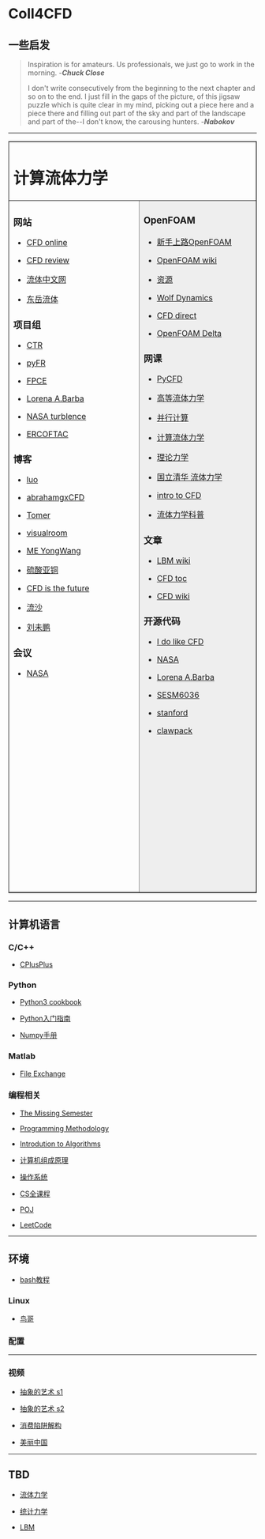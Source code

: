 # Coll4CFD

## 一些启发
> Inspiration is for amateurs. Us professionals, we just go to work in the morning. -***Chuck Close***
>
> I don't write consecutively from the beginning to the next chapter and so  on to  the  end. I just fill in the gaps of the picture, of this jigsaw puzzle which is quite clear in my mind, picking out a piece  here  and  a piece there and filling out part of the sky and part of the landscape and part of the--I don't know, the carousing hunters. -***Nabokov***

***
<table width="3000" border="1">
<tr>
<td colspan="4">
<h1>计算流体力学</h1>
</td>
</tr>
  
<tr>
<td style="height:1400px;width:1500px;vertical-align:top;" colspan="2">
<h3>网站</h3>

<ul><li><p><a href="https://www.cfd-online.com/">CFD online</a></p></li><li><p><a href="http://www.cfdreview.com/">CFD review</a></p></li><li><p><a href="http://www.cfluid.com/">流体中文网</a></p></li><li><p><a href="http://dyfluid.com/">东岳流体</a></p></li></ul>

<h3>项目组</h3>

<ul><li><p><a href="https://ctr.stanford.edu/">CTR</a></p></li><li><p><a href="http://www.pyfr.org/">pyFR</a></p></li><li><p><a href="https://web.stanford.edu/group/fpc/cgi-bin/fpcwiki/">FPCE</a></p></li><li><p><a href="https://lorenabarba.com/">Lorena A.Barba</a></p></li><li><p><a href="https://turbmodels.larc.nasa.gov/">NASA turblence</a></p></li><li><p><a href="https://www.ercoftac.org/">ERCOFTAC</a></p></li></ul>

<h3>博客</h3>

<ul><li><p><a href="http://www.lions.odu.edu/~lluo/">luo</a></p></li><li><p><a href="https://sites.google.com/site/abrahamgxcfd/">abrahamgxCFD</a></p></li><li><p><a href="https://allaboutcfd-tomersblog.com/">Tomer</a></p></li><li><p><a href="http://www.thevisualroom.com/index.html">visualroom</a></p></li><li><p><a href="https://meywang.wordpress.com/">ME YongWang</a></p></li><li><p><a href="https://www.cnblogs.com/liusuanyatong/">硫酸亚铜</a></p></li><li><p><a href="http://cfd2012.com/index.html">CFD is the future</a></p></li><li><p><a href="https://www.cnblogs.com/LSCAX/">流沙</a></p></li><li><p><a href="http://mindhacks.cn/">刘未鹏</a></p></li></ul>

<h3>会议</h3>

<ul><li><a href="https://www.nas.nasa.gov/publications/ams/ams.html">NASA</a></li></ul>
</td>

<td style="background-color:#eeeeee;height:1400px;width:1500px;vertical-align:top;" colspan="2">
<h3>OpenFOAM</h3>

<ul><li><p><a href="https://forum.cfdac.com/t/topic/632">新手上路OpenFOAM</a></p></li><li><p><a href="http://openfoamwiki.net/index.php/Main_Page">OpenFOAM wiki</a></p></li><li><p><a href="https://openfoam.top/studyMaterials/#official-websites">资源</a></p></li><li><p><a href="http://www.wolfdynamics.com/">Wolf Dynamics</a></p></li><li><p><a href="https://cfd.direct/openfoam/user-guide/">CFD direct</a></p></li><li><p><a href="https://www.openfoam.com/documentation/user-guide/">OpenFOAM Delta</a></p></li></ul>

<h3>网课</h3>

<ul><li><p><a href="http://ohllab.org/CFD_course/index.html">PyCFD</a></p></li><li><p><a href="http://v.ucas.ac.cn/course/CourseIndex.do?menuCode=2&amp;amp;courseid=11326">高等流体力学</a></p></li><li><p><a href="http://v.ucas.ac.cn/course/CourseIndex.do?menuCode=2&amp;amp;courseid=29814">并行计算</a></p></li><li><p><a href="http://v.ucas.ac.cn/course/CourseIndex.do?menuCode=2&amp;amp;courseid=f4a6e764a78f451f82b9083c3ad76fcb">计算流体力学</a></p></li><li><p><a href="http://v.ucas.ac.cn/course/CourseIndex.do?menuCode=2&amp;amp;courseid=f4a6e764a78f451f82b9083c3ad76fcb">理论力学</a></p></li><li><p><a href="http://ocw.nthu.edu.tw/ocw/index.php?page=course&amp;amp;cid=2">国立清华 流体力学</a></p></li><li><p><a href="https://www.nas.nasa.gov/publications/ams/2018/06-19-18.html">intro to CFD</a></p></li><li><p><a href="https://www.youtube.com/channel/UC3n-YhkPk1RaNsI-exHMgYA/videos">流体力学科普</a></p></li></ul>

<h3>文章</h3>

<ul><li><p><a href="https://en.wanweibaike.com/wiki-Lattice%20Boltzmann%20Method">LBM wiki</a></p></li><li><p><a href="https://en.wanweibaike.com/wiki/Category-Computational_fluid_dynamics">CFD toc</a></p></li><li><p><a href="https://en.wanweibaike.com/wiki-Computational_fluid_dynamics">CFD wiki</a></p></li></ul>

<h3>开源代码</h3>

<ul><li><p><a href="http://ossanworld.com/cfdbooks/index.html">I do like CFD</a></p></li><li><p><a href="https://software.nasa.gov/">NASA</a></p></li><li><p><a href="https://lorenabarba.com/code/">Lorena A.Barba</a></p></li><li><p><a href="http://www.southampton.ac.uk/~nwb/lectures/">SESM6036</a></p></li><li><p><a href="https://hifiles.stanford.edu/">stanford</a></p></li><li><p><a href="https://www.clawpack.org/gallery/index.html">clawpack</a></p></li></ul></td>
</tr>

</table>

***

## 计算机语言

### C/C++
* [CPlusPlus](http://www.cplusplus.com/)

### Python
* [Python3 cookbook](https://python3-cookbook.readthedocs.io/zh_CN/latest/preface.html)

* [Python入门指南](https://python666.cn/cls/lesson/list/)

* [Numpy手册](https://numpy.org/doc/stable/reference/)

### Matlab
* [File Exchange](https://www.mathworks.com/matlabcentral/fileexchange/)

### 编程相关
* [The Missing Semester](https://www.bilibili.com/video/BV1x7411H7wa)

* [Programming Methodology](https://www.bilibili.com/video/BV1zs411h7t8)

* [Introdution to Algorithms](https://www.bilibili.com/video/BV1Tb411M7FA)

* [计算机组成原理](https://www.bilibili.com/video/BV1c4411w7nd)

* [操作系统](https://www.bilibili.com/video/BV1GE41157Hc)

* [CS全课程](https://study.163.com/curricula/cs.htm)

* [POJ](http://poj.org/)

* [LeetCode](https://leetcode-cn.com/problemset/all/)

***

## 环境
* [bash教程](https://wangdoc.com/bash/intro.html)

### Linux
* [鸟哥](http://linux.vbird.org/linux_basic/)
### 配置

***

### 视频
* [抽象的艺术 s1](https://www.bilibili.com/video/BV1wx411a7nF)

* [抽象的艺术 s2](https://www.bilibili.com/video/BV1KJ411T7mX)

* [消费陷阱解构](https://www.bilibili.com/video/BV1CE41137M4)

* [美丽中国](https://www.bilibili.com/video/BV1m7411m753)

***

## TBD
* [流体力学](https://zhuanlan.zhihu.com/p/57308417)

* [统计力学](https://zhuanlan.zhihu.com/p/32458631)

* [LBM](https://zhuanlan.zhihu.com/p/142564185)


